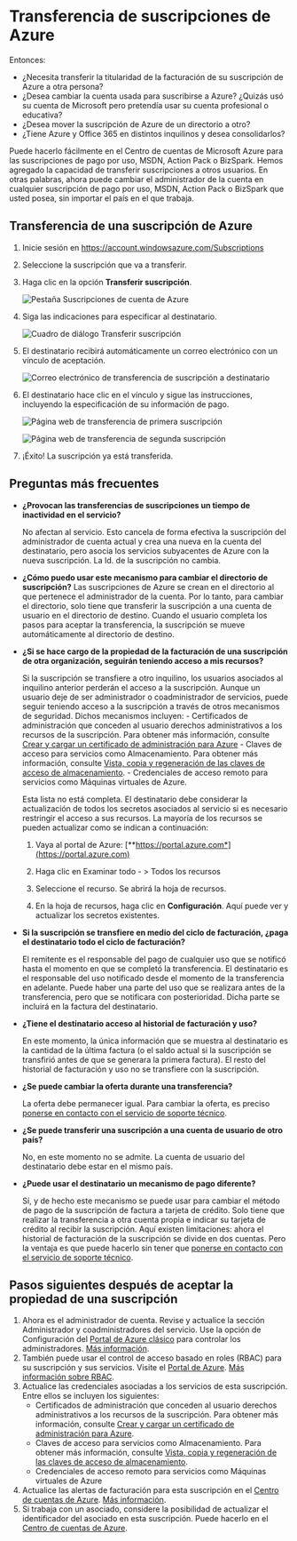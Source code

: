 <properties
   pageTitle="Transferencia de suscripciones de Azure | Microsoft Azure"
   description="Transferencia de una suscripción de Azure a otro usuario y algunas preguntas más frecuentes (P+F) sobre el proceso"
   services="billing"
   documentationCenter=""
   authors="curtand"
   manager="stevenpo"
   editor=""/>

<tags
   ms.service="billing"
   ms.devlang="na"
   ms.topic="article"
   ms.tgt_pltfrm="na"
   ms.workload="billing"
   ms.date="12/01/2015"
   ms.author="curtand;kareni;ruchic"/>

# Transferencia de suscripciones de Azure

Entonces:

- ¿Necesita transferir la titularidad de la facturación de su suscripción de Azure a otra persona?
- ¿Desea cambiar la cuenta usada para suscribirse a Azure? ¿Quizás usó su cuenta de Microsoft pero pretendía usar su cuenta profesional o educativa?
- ¿Desea mover la suscripción de Azure de un directorio a otro?
- ¿Tiene Azure y Office 365 en distintos inquilinos y desea consolidarlos?

Puede hacerlo fácilmente en el Centro de cuentas de Microsoft Azure para las suscripciones de pago por uso, MSDN, Action Pack o BizSpark. Hemos agregado la capacidad de transferir suscripciones a otros usuarios. En otras palabras, ahora puede cambiar el administrador de la cuenta en cualquier suscripción de pago por uso, MSDN, Action Pack o BizSpark que usted posea, sin importar el país en el que trabaja.

## Transferencia de una suscripción de Azure

1.  Inicie sesión en <https://account.windowsazure.com/Subscriptions>

2.  Seleccione la suscripción que va a transferir.

3.  Haga clic en la opción **Transferir suscripción**.

    ![Pestaña Suscripciones de cuenta de Azure](./media/billing-subscription-transfer/image1.png)

4.  Siga las indicaciones para especificar al destinatario.

    ![Cuadro de diálogo Transferir suscripción](./media/billing-subscription-transfer/image2.PNG)

5.  El destinatario recibirá automáticamente un correo electrónico con un vínculo de aceptación.

    ![Correo electrónico de transferencia de suscripción a destinatario](./media/billing-subscription-transfer/image3.png)

6.  El destinatario hace clic en el vínculo y sigue las instrucciones, incluyendo la especificación de su información de pago.

    ![Página web de transferencia de primera suscripción](./media/billing-subscription-transfer/image4.PNG)

    ![Página web de transferencia de segunda suscripción](./media/billing-subscription-transfer/image5.PNG)

7. ¡Éxito! La suscripción ya está transferida.

## Preguntas más frecuentes

-   **¿Provocan las transferencias de suscripciones un tiempo de inactividad en el servicio?**

    No afectan al servicio. Esto cancela de forma efectiva la suscripción del administrador de cuenta actual y crea una nueva en la cuenta del destinatario, pero asocia los servicios subyacentes de Azure con la nueva suscripción. La Id. de la suscripción no cambia.

-   **¿Cómo puedo usar este mecanismo para cambiar el directorio de suscripción?** Las suscripciones de Azure se crean en el directorio al que pertenece el administrador de la cuenta. Por lo tanto, para cambiar el directorio, solo tiene que transferir la suscripción a una cuenta de usuario en el directorio de destino. Cuando el usuario completa los pasos para aceptar la transferencia, la suscripción se mueve automáticamente al directorio de destino.

-   **¿Si se hace cargo de la propiedad de la facturación de una suscripción de otra organización, seguirán teniendo acceso a mis recursos?**

    Si la suscripción se transfiere a otro inquilino, los usuarios asociados al inquilino anterior perderán el acceso a la suscripción. Aunque un usuario deje de ser administrador o coadministrador de servicios, puede seguir teniendo acceso a la suscripción a través de otros mecanismos de seguridad. Dichos mecanismos incluyen: - Certificados de administración que conceden al usuario derechos administrativos a los recursos de la suscripción. Para obtener más información, consulte [Crear y cargar un certificado de administración para Azure](https://msdn.microsoft.com/library/azure/gg551722.aspx) - Claves de acceso para servicios como Almacenamiento. Para obtener más información, consulte [Vista, copia y regeneración de las claves de acceso de almacenamiento](storage-create-storage-account.md#view-copy-and-regenerate-storage-access-keys). - Credenciales de acceso remoto para servicios como Máquinas virtuales de Azure.

    Esta lista no está completa. El destinatario debe considerar la actualización de todos los secretos asociados al servicio si es necesario restringir el acceso a sus recursos. La mayoría de los recursos se pueden actualizar como se indican a continuación:

    1.   Vaya al portal de Azure: [**https://portal.azure.com*](https://portal.azure.com)

    2.    Haga clic en Examinar todo - &gt; Todos los recursos

    3.    Seleccione el recurso. Se abrirá la hoja de recursos.

    4.    En la hoja de recursos, haga clic en **Configuración**. Aquí puede ver y actualizar los secretos existentes.


-   **Si la suscripción se transfiere en medio del ciclo de facturación, ¿paga el destinatario todo el ciclo de facturación?**

    El remitente es el responsable del pago de cualquier uso que se notificó hasta el momento en que se completó la transferencia. El destinatario es el responsable del uso notificado desde el momento de la transferencia en adelante. Puede haber una parte del uso que se realizara antes de la transferencia, pero que se notificara con posterioridad. Dicha parte se incluirá en la factura del destinatario.

-   **¿Tiene el destinatario acceso al historial de facturación y uso?**

    En este momento, la única información que se muestra al destinatario es la cantidad de la última factura (o el saldo actual si la suscripción se transfirió antes de que se generara la primera factura). El resto del historial de facturación y uso no se transfiere con la suscripción.

-   **¿Se puede cambiar la oferta durante una transferencia?**

    La oferta debe permanecer igual. Para cambiar la oferta, es preciso [ponerse en contacto con el servicio de soporte técnico](http://go.microsoft.com/fwlink/?LinkID=619338).

-   **¿Se puede transferir una suscripción a una cuenta de usuario de otro país?**

    No, en este momento no se admite. La cuenta de usuario del destinatario debe estar en el mismo país.

-   **¿Puede usar el destinatario un mecanismo de pago diferente?**

    Sí, y de hecho este mecanismo se puede usar para cambiar el método de pago de la suscripción de factura a tarjeta de crédito. Solo tiene que realizar la transferencia a otra cuenta propia e indicar su tarjeta de crédito al recibir la suscripción. Aquí existen limitaciones: ahora el historial de facturación de la suscripción se divide en dos cuentas. Pero la ventaja es que puede hacerlo sin tener que [ponerse en contacto con el servicio de soporte técnico](http://go.microsoft.com/fwlink/?LinkID=619338).

## Pasos siguientes después de aceptar la propiedad de una suscripción

1. Ahora es el administrador de cuenta. Revise y actualice la sección Administrador y coadministradores del servicio. Use la opción de Configuración del [Portal de Azure clásico](https://manage.windowsazure.com) para controlar los administradores. [Más información](http://go.microsoft.com/fwlink/?LinkID=533293).
2. También puede usar el control de acceso basado en roles (RBAC) para su suscripción y sus servicios. Visite el [Portal de Azure](https://portal.azure.com). [Más información sobre RBAC](http://go.microsoft.com/fwlink/?LinkID=544802).
3. Actualice las credenciales asociadas a los servicios de esta suscripción. Entre ellos se incluyen los siguientes:
    - Certificados de administración que conceden al usuario derechos administrativos a los recursos de la suscripción. Para obtener más información, consulte [Crear y cargar un certificado de administración para Azure](https://msdn.microsoft.com/library/azure/gg551722.aspx).
    -	Claves de acceso para servicios como Almacenamiento. Para obtener más información, consulte [Vista, copia y regeneración de las claves de acceso de almacenamiento](storage-create-storage-account.md#view-copy-and-regenerate-storage-access-keys).
    -	Credenciales de acceso remoto para servicios como Máquinas virtuales de Azure
4. Actualice las alertas de facturación para esta suscripción en el [Centro de cuentas de Azure](https://account.windowsazure.com/Subscriptions). [Más información](http://go.microsoft.com/fwlink/?LinkID=533292).
5. 	Si trabaja con un asociado, considere la posibilidad de actualizar el identificador del asociado en esta suscripción. Puede hacerlo en el [Centro de cuentas de Azure](https://account.windowsazure.com/Subscriptions).

<!---HONumber=AcomDC_1203_2015-->